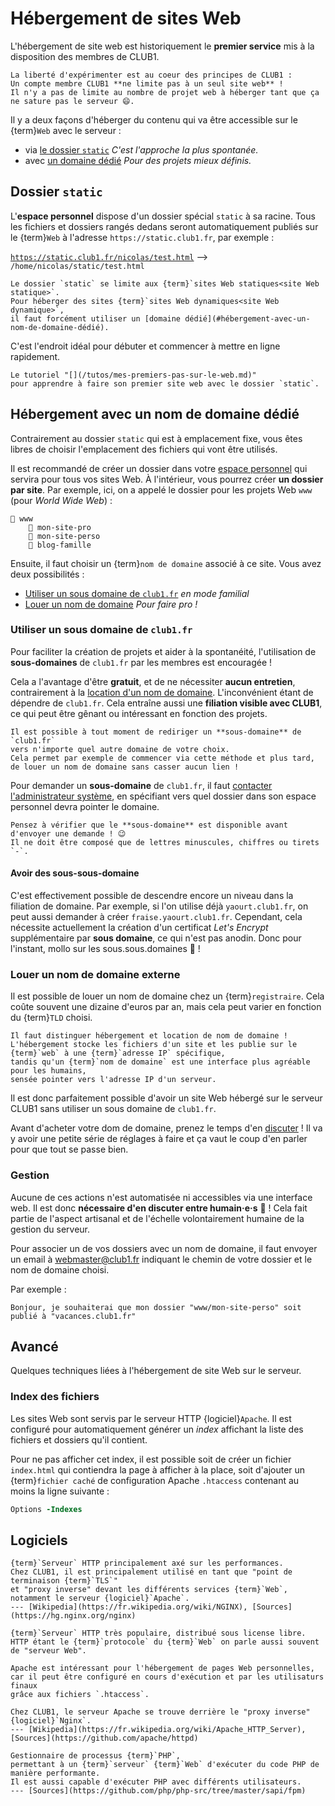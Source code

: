 Hébergement de sites Web
========================

L'hébergement de site web est historiquement le **premier service** mis à la disposition des membres de CLUB1.

```{important}
La liberté d'expérimenter est au coeur des principes de CLUB1 :
Un compte membre CLUB1 **ne limite pas à un seul site web** !
Il n'y a pas de limite au nombre de projet web à héberger tant que ça ne sature pas le serveur 😄.
```

Il y a deux façons d'héberger du contenu qui va être accessible sur le {term}`Web` avec le serveur :

- via [le dossier `static`](#dossier-static) *C'est l'approche la plus spontanée.*
- avec [un domaine dédié](#hébergement-avec-un-nom-de-domaine-dédié) *Pour des projets mieux définis.*


Dossier `static`
-----------------

L'**espace personnel** dispose d'un dossier spécial `static` à sa racine.
Tous les fichiers et dossiers rangés dedans seront automatiquement publiés
sur le {term}`Web` à l'adresse `https://static.club1.fr`, par exemple :

[`https://static.club1.fr/nicolas/test.html`](https://static.club1.fr/nicolas/test.html)
--> `/home/nicolas/static/test.html`

```{warning}
Le dossier `static` se limite aux {term}`sites Web statiques<site Web statique>`.
Pour héberger des sites {term}`sites Web dynamiques<site Web dynamique>`,
il faut forcément utiliser un [domaine dédié](#hébergement-avec-un-nom-de-domaine-dédié).
```

C'est l'endroit idéal pour débuter et commencer à mettre en ligne rapidement.

```{seealso}
Le tutoriel "[](/tutos/mes-premiers-pas-sur-le-web.md)"
pour apprendre à faire son premier site web avec le dossier `static`.
```

Hébergement avec un nom de domaine dédié
----------------------------------------

Contrairement au dossier `static` qui est à emplacement fixe,
vous êtes libres de choisir l'emplacement des fichiers qui vont être utilisés.

Il est recommandé de créer un dossier dans votre [espace personnel](/info/espace-personnel.md)
qui servira pour tous vos sites Web.
À l'intérieur, vous pourrez créer **un dossier par site**.
Par exemple, ici, on a appelé le dossier pour les projets Web `www` (pour *World Wide Web*) :

    📁 www
        📁 mon-site-pro
        📁 mon-site-perso
        📁 blog-famille

Ensuite, il faut choisir un {term}`nom de domaine` associé à ce site.
Vous avez deux possibilités :

- [Utiliser un sous domaine de `club1.fr`](#utiliser-un-sous-domaine-de-club1fr) *en mode familial*
- [Louer un nom de domaine](#louer-un-nom-de-domaine-externe) *Pour faire pro !*


### Utiliser un sous domaine de `club1.fr`

Pour faciliter la création de projets et aider à la spontanéité,
l'utilisation de **sous-domaines** de `club1.fr` par les membres est encouragée !

Cela a l'avantage d'être **gratuit**, et de ne nécessiter **aucun entretien**,
contrairement à la [location d'un nom de domaine](#louer-un-nom-de-domaine-externe).
L'inconvénient étant de dépendre de `club1.fr`.
Cela entraîne aussi une **filiation visible avec CLUB1**,
ce qui peut être gênant ou intéressant en fonction des projets.

```{tip}
Il est possible à tout moment de rediriger un **sous-domaine** de `club1.fr`
vers n'importe quel autre domaine de votre choix.
Cela permet par exemple de commencer via cette méthode et plus tard,
de louer un nom de domaine sans casser aucun lien !
```

Pour demander un **sous-domaine** de `club1.fr`,
il faut [contacter l'administrateur système](#gestion),
en spécifiant vers quel dossier dans son espace personnel devra pointer le domaine.

```{warning}
Pensez à vérifier que le **sous-domaine** est disponible avant d'envoyer une demande ! 😉
Il ne doit être composé que de lettres minuscules, chiffres ou tirets `-`.
```


#### Avoir des sous-sous-domaine


C'est effectivement possible de descendre encore un niveau dans la filiation de domaine.
Par exemple, si l'on utilise déjà `yaourt.club1.fr`, on peut aussi demander à créer `fraise.yaourt.club1.fr`.
Cependant, cela nécessite actuellement la création d'un certificat _Let's Encrypt_ supplémentaire par **sous domaine**,
ce qui n'est pas anodin. Donc pour l'instant, mollo sur les sous.sous.domaines 🐌 !


### Louer un nom de domaine externe

Il est possible de louer un nom de domaine chez un {term}`registraire`.
Cela coûte souvent une dizaine d'euros par an, mais cela peut varier en fonction du {term}`TLD` choisi.

```{important}
Il faut distinguer hébergement et location de nom de domaine !
L'hébergement stocke les fichiers d'un site et les publie sur le {term}`web` à une {term}`adresse IP` spécifique,
tandis qu'un {term}`nom de domaine` est une interface plus agréable pour les humains,
sensée pointer vers l'adresse IP d'un serveur.
```

Il est donc parfaitement possible d'avoir un site Web hébergé
sur le serveur CLUB1 sans utiliser un sous domaine de `club1.fr`.

Avant d'acheter votre dom de domaine, prenez le temps d'en [discuter](#gestion) !
Il va y avoir une petite série de réglages à faire
et ça vaut le coup d'en parler pour que tout se passe bien.


### Gestion

Aucune de ces actions n'est automatisée ni accessibles via une interface web.
Il est donc **nécessaire d'en discuter entre humain&middot;e&middot;s** 🍺 !
Cela fait partie de l'aspect artisanal et de l'échelle volontairement humaine de la gestion du serveur.

Pour associer un de vos dossiers avec un nom de domaine,
il faut envoyer un email à <webmaster@club1.fr> indiquant le chemin de votre dossier et le nom de domaine choisi.

Par exemple :

    Bonjour, je souhaiterai que mon dossier "www/mon-site-perso" soit publié à "vacances.club1.fr"


Avancé
------

Quelques techniques liées à l'hébergement de site Web sur le serveur.

### Index des fichiers

Les sites Web sont servis par le serveur HTTP {logiciel}`Apache`.
Il est configuré pour automatiquement générer un _index_ affichant la liste
des fichiers et dossiers qu'il contient.

Pour ne pas afficher cet index, il est possible soit de créer un fichier
`index.html` qui contiendra la page à afficher à la place, soit d'ajouter
un {term}`fichier caché` de configuration Apache `.htaccess` contenant au moins la
ligne suivante :

```apache
Options -Indexes
```

Logiciels
---------

```{logiciel} Nginx
{term}`Serveur` HTTP principalement axé sur les performances.
Chez CLUB1, il est principalement utilisé en tant que "point de terminaison {term}`TLS`"
et "proxy inverse" devant les différents services {term}`Web`,
notamment le serveur {logiciel}`Apache`.
--- [Wikipedia](https://fr.wikipedia.org/wiki/NGINX), [Sources](https://hg.nginx.org/nginx)
```

```{logiciel} Apache
{term}`Serveur` HTTP très populaire, distribué sous license libre.
HTTP étant le {term}`protocole` du {term}`Web` on parle aussi souvent de "serveur Web".

Apache est intéressant pour l'hébergement de pages Web personnelles,
car il peut être configuré en cours d'exécution et par les utilisaturs finaux
grâce aux fichiers `.htaccess`.

Chez CLUB1, le serveur Apache se trouve derrière le "proxy inverse" {logiciel}`Nginx`.
--- [Wikipedia](https://fr.wikipedia.org/wiki/Apache_HTTP_Server),
[Sources](https://github.com/apache/httpd)
```

```{logiciel} PHP-FPM
Gestionnaire de processus {term}`PHP`,
permettant à un {term}`serveur` {term}`Web` d'exécuter du code PHP de manière performante.
Il est aussi capable d'exécuter PHP avec différents utilisateurs.
--- [Sources](https://github.com/php/php-src/tree/master/sapi/fpm)
```
